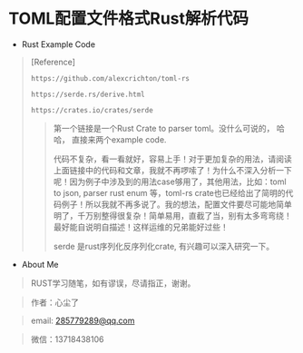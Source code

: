 # TOML配置文件格式Rust解析代码

* Rust Example Code

> [Reference]
>
> `https://github.com/alexcrichton/toml-rs`
>
> `https://serde.rs/derive.html`
>
> `https://crates.io/crates/serde`
>
> > 第一个链接是一个Rust Crate to parser toml。没什么可说的， 哈哈， 直接来两个example code.
> >
> > 代码不复杂，看一看就好，容易上手！对于更加复杂的用法，请阅读上面链接中的代码和文章，我就不再啰嗦了！为什么不深入分析一下呢！因为例子中涉及到的用法case够用了，其他用法，比如：toml to json, parser rust enum 等，toml-rs crate也已经给出了简明的代码例子！所以我就不再多说了。我的想法，配置文件要尽可能地简单明了，千万别整得很复杂！简单易用，直截了当，别有太多弯弯绕！最好能自说明自描述！这样运维的兄弟能好过些！
> >
> > serde 是rust序列化反序列化crate, 有兴趣可以深入研究一下。



* About Me

> RUST学习随笔，如有谬误，尽请指正，谢谢。

> 作者：心尘了

> email: [285779289@qq.com](mailto:285779289@qq.com)

> 微信：13718438106

